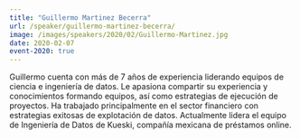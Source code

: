 ```yaml
---
title: "Guillermo Martinez Becerra"
url: /speaker/guillermo-martinez-becerra/
image: /images/speakers/2020/02/Guillermo-Martinez.jpg
date: 2020-02-07
event-2020: true
---
```


Guillermo cuenta con más de 7 años de experiencia liderando equipos de ciencia e ingeniería de datos. Le apasiona compartir su experiencia y conocimientos formando equipos, así como estrategias de ejecución de proyectos. Ha trabajado principalmente en el sector financiero con estrategias exitosas de explotación de datos. Actualmente lidera el equipo de Ingeniería de Datos de Kueski, compañía mexicana de préstamos online.